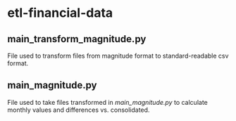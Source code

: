 # etl-financial-data

## main_transform_magnitude.py

File used to transform files from magnitude format to standard-readable csv format.

## main_magnitude.py

File used to take files transformed in *main_magnitude.py* to calculate monthly values and differences vs. consolidated.